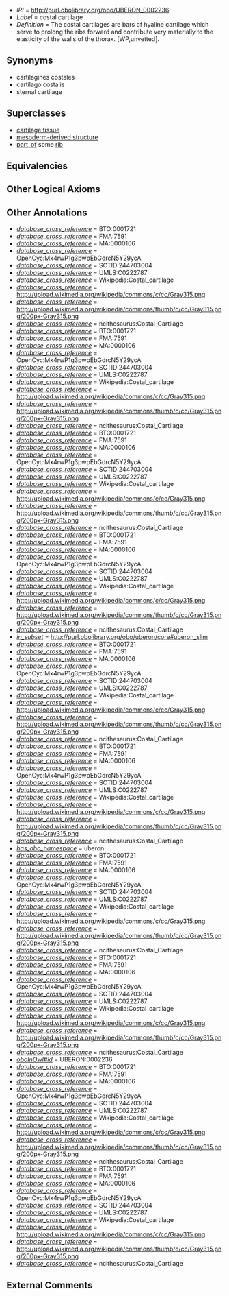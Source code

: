  * *IRI* = http://purl.obolibrary.org/obo/UBERON_0002236
 * *Label* = costal cartilage
 * *Definition* = The costal cartilages are bars of hyaline cartilage which serve to prolong the ribs forward and contribute very materially to the elasticity of the walls of the thorax. [WP,unvetted].

## Synonyms

 * cartilagines costales
 * cartilago costalis
 * sternal cartilage

## Superclasses

 * [cartilage tissue](../../UBERON/18/UBERON_0002418.md)
 * [mesoderm-derived structure](../../UBERON/20/UBERON_0004120.md)
 * [part_of](../../BFO/50/BFO_0000050.md) some [rib](../../UBERON/28/UBERON_0002228.md)

## Equivalencies


## Other Logical Axioms


## Other Annotations

 * *[database_cross_reference](../../ef/oboInOwl#hasDbXref.md)* = BTO:0001721
 * *[database_cross_reference](../../ef/oboInOwl#hasDbXref.md)* = FMA:7591
 * *[database_cross_reference](../../ef/oboInOwl#hasDbXref.md)* = MA:0000106
 * *[database_cross_reference](../../ef/oboInOwl#hasDbXref.md)* = OpenCyc:Mx4rwP1g3pwpEbGdrcN5Y29ycA
 * *[database_cross_reference](../../ef/oboInOwl#hasDbXref.md)* = SCTID:244703004
 * *[database_cross_reference](../../ef/oboInOwl#hasDbXref.md)* = UMLS:C0222787
 * *[database_cross_reference](../../ef/oboInOwl#hasDbXref.md)* = Wikipedia:Costal_cartilage
 * *[database_cross_reference](../../ef/oboInOwl#hasDbXref.md)* = http://upload.wikimedia.org/wikipedia/commons/c/cc/Gray315.png
 * *[database_cross_reference](../../ef/oboInOwl#hasDbXref.md)* = http://upload.wikimedia.org/wikipedia/commons/thumb/c/cc/Gray315.png/200px-Gray315.png
 * *[database_cross_reference](../../ef/oboInOwl#hasDbXref.md)* = ncithesaurus:Costal_Cartilage
 * *[database_cross_reference](../../ef/oboInOwl#hasDbXref.md)* = BTO:0001721
 * *[database_cross_reference](../../ef/oboInOwl#hasDbXref.md)* = FMA:7591
 * *[database_cross_reference](../../ef/oboInOwl#hasDbXref.md)* = MA:0000106
 * *[database_cross_reference](../../ef/oboInOwl#hasDbXref.md)* = OpenCyc:Mx4rwP1g3pwpEbGdrcN5Y29ycA
 * *[database_cross_reference](../../ef/oboInOwl#hasDbXref.md)* = SCTID:244703004
 * *[database_cross_reference](../../ef/oboInOwl#hasDbXref.md)* = UMLS:C0222787
 * *[database_cross_reference](../../ef/oboInOwl#hasDbXref.md)* = Wikipedia:Costal_cartilage
 * *[database_cross_reference](../../ef/oboInOwl#hasDbXref.md)* = http://upload.wikimedia.org/wikipedia/commons/c/cc/Gray315.png
 * *[database_cross_reference](../../ef/oboInOwl#hasDbXref.md)* = http://upload.wikimedia.org/wikipedia/commons/thumb/c/cc/Gray315.png/200px-Gray315.png
 * *[database_cross_reference](../../ef/oboInOwl#hasDbXref.md)* = ncithesaurus:Costal_Cartilage
 * *[database_cross_reference](../../ef/oboInOwl#hasDbXref.md)* = BTO:0001721
 * *[database_cross_reference](../../ef/oboInOwl#hasDbXref.md)* = FMA:7591
 * *[database_cross_reference](../../ef/oboInOwl#hasDbXref.md)* = MA:0000106
 * *[database_cross_reference](../../ef/oboInOwl#hasDbXref.md)* = OpenCyc:Mx4rwP1g3pwpEbGdrcN5Y29ycA
 * *[database_cross_reference](../../ef/oboInOwl#hasDbXref.md)* = SCTID:244703004
 * *[database_cross_reference](../../ef/oboInOwl#hasDbXref.md)* = UMLS:C0222787
 * *[database_cross_reference](../../ef/oboInOwl#hasDbXref.md)* = Wikipedia:Costal_cartilage
 * *[database_cross_reference](../../ef/oboInOwl#hasDbXref.md)* = http://upload.wikimedia.org/wikipedia/commons/c/cc/Gray315.png
 * *[database_cross_reference](../../ef/oboInOwl#hasDbXref.md)* = http://upload.wikimedia.org/wikipedia/commons/thumb/c/cc/Gray315.png/200px-Gray315.png
 * *[database_cross_reference](../../ef/oboInOwl#hasDbXref.md)* = ncithesaurus:Costal_Cartilage
 * *[database_cross_reference](../../ef/oboInOwl#hasDbXref.md)* = BTO:0001721
 * *[database_cross_reference](../../ef/oboInOwl#hasDbXref.md)* = FMA:7591
 * *[database_cross_reference](../../ef/oboInOwl#hasDbXref.md)* = MA:0000106
 * *[database_cross_reference](../../ef/oboInOwl#hasDbXref.md)* = OpenCyc:Mx4rwP1g3pwpEbGdrcN5Y29ycA
 * *[database_cross_reference](../../ef/oboInOwl#hasDbXref.md)* = SCTID:244703004
 * *[database_cross_reference](../../ef/oboInOwl#hasDbXref.md)* = UMLS:C0222787
 * *[database_cross_reference](../../ef/oboInOwl#hasDbXref.md)* = Wikipedia:Costal_cartilage
 * *[database_cross_reference](../../ef/oboInOwl#hasDbXref.md)* = http://upload.wikimedia.org/wikipedia/commons/c/cc/Gray315.png
 * *[database_cross_reference](../../ef/oboInOwl#hasDbXref.md)* = http://upload.wikimedia.org/wikipedia/commons/thumb/c/cc/Gray315.png/200px-Gray315.png
 * *[database_cross_reference](../../ef/oboInOwl#hasDbXref.md)* = ncithesaurus:Costal_Cartilage
 * *[in_subset](../../et/oboInOwl#inSubset.md)* = http://purl.obolibrary.org/obo/uberon/core#uberon_slim
 * *[database_cross_reference](../../ef/oboInOwl#hasDbXref.md)* = BTO:0001721
 * *[database_cross_reference](../../ef/oboInOwl#hasDbXref.md)* = FMA:7591
 * *[database_cross_reference](../../ef/oboInOwl#hasDbXref.md)* = MA:0000106
 * *[database_cross_reference](../../ef/oboInOwl#hasDbXref.md)* = OpenCyc:Mx4rwP1g3pwpEbGdrcN5Y29ycA
 * *[database_cross_reference](../../ef/oboInOwl#hasDbXref.md)* = SCTID:244703004
 * *[database_cross_reference](../../ef/oboInOwl#hasDbXref.md)* = UMLS:C0222787
 * *[database_cross_reference](../../ef/oboInOwl#hasDbXref.md)* = Wikipedia:Costal_cartilage
 * *[database_cross_reference](../../ef/oboInOwl#hasDbXref.md)* = http://upload.wikimedia.org/wikipedia/commons/c/cc/Gray315.png
 * *[database_cross_reference](../../ef/oboInOwl#hasDbXref.md)* = http://upload.wikimedia.org/wikipedia/commons/thumb/c/cc/Gray315.png/200px-Gray315.png
 * *[database_cross_reference](../../ef/oboInOwl#hasDbXref.md)* = ncithesaurus:Costal_Cartilage
 * *[database_cross_reference](../../ef/oboInOwl#hasDbXref.md)* = BTO:0001721
 * *[database_cross_reference](../../ef/oboInOwl#hasDbXref.md)* = FMA:7591
 * *[database_cross_reference](../../ef/oboInOwl#hasDbXref.md)* = MA:0000106
 * *[database_cross_reference](../../ef/oboInOwl#hasDbXref.md)* = OpenCyc:Mx4rwP1g3pwpEbGdrcN5Y29ycA
 * *[database_cross_reference](../../ef/oboInOwl#hasDbXref.md)* = SCTID:244703004
 * *[database_cross_reference](../../ef/oboInOwl#hasDbXref.md)* = UMLS:C0222787
 * *[database_cross_reference](../../ef/oboInOwl#hasDbXref.md)* = Wikipedia:Costal_cartilage
 * *[database_cross_reference](../../ef/oboInOwl#hasDbXref.md)* = http://upload.wikimedia.org/wikipedia/commons/c/cc/Gray315.png
 * *[database_cross_reference](../../ef/oboInOwl#hasDbXref.md)* = http://upload.wikimedia.org/wikipedia/commons/thumb/c/cc/Gray315.png/200px-Gray315.png
 * *[database_cross_reference](../../ef/oboInOwl#hasDbXref.md)* = ncithesaurus:Costal_Cartilage
 * *[has_obo_namespace](../../ce/oboInOwl#hasOBONamespace.md)* = uberon
 * *[database_cross_reference](../../ef/oboInOwl#hasDbXref.md)* = BTO:0001721
 * *[database_cross_reference](../../ef/oboInOwl#hasDbXref.md)* = FMA:7591
 * *[database_cross_reference](../../ef/oboInOwl#hasDbXref.md)* = MA:0000106
 * *[database_cross_reference](../../ef/oboInOwl#hasDbXref.md)* = OpenCyc:Mx4rwP1g3pwpEbGdrcN5Y29ycA
 * *[database_cross_reference](../../ef/oboInOwl#hasDbXref.md)* = SCTID:244703004
 * *[database_cross_reference](../../ef/oboInOwl#hasDbXref.md)* = UMLS:C0222787
 * *[database_cross_reference](../../ef/oboInOwl#hasDbXref.md)* = Wikipedia:Costal_cartilage
 * *[database_cross_reference](../../ef/oboInOwl#hasDbXref.md)* = http://upload.wikimedia.org/wikipedia/commons/c/cc/Gray315.png
 * *[database_cross_reference](../../ef/oboInOwl#hasDbXref.md)* = http://upload.wikimedia.org/wikipedia/commons/thumb/c/cc/Gray315.png/200px-Gray315.png
 * *[database_cross_reference](../../ef/oboInOwl#hasDbXref.md)* = ncithesaurus:Costal_Cartilage
 * *[database_cross_reference](../../ef/oboInOwl#hasDbXref.md)* = BTO:0001721
 * *[database_cross_reference](../../ef/oboInOwl#hasDbXref.md)* = FMA:7591
 * *[database_cross_reference](../../ef/oboInOwl#hasDbXref.md)* = MA:0000106
 * *[database_cross_reference](../../ef/oboInOwl#hasDbXref.md)* = OpenCyc:Mx4rwP1g3pwpEbGdrcN5Y29ycA
 * *[database_cross_reference](../../ef/oboInOwl#hasDbXref.md)* = SCTID:244703004
 * *[database_cross_reference](../../ef/oboInOwl#hasDbXref.md)* = UMLS:C0222787
 * *[database_cross_reference](../../ef/oboInOwl#hasDbXref.md)* = Wikipedia:Costal_cartilage
 * *[database_cross_reference](../../ef/oboInOwl#hasDbXref.md)* = http://upload.wikimedia.org/wikipedia/commons/c/cc/Gray315.png
 * *[database_cross_reference](../../ef/oboInOwl#hasDbXref.md)* = http://upload.wikimedia.org/wikipedia/commons/thumb/c/cc/Gray315.png/200px-Gray315.png
 * *[database_cross_reference](../../ef/oboInOwl#hasDbXref.md)* = ncithesaurus:Costal_Cartilage
 * *[oboInOwl#id](../../id/oboInOwl#id.md)* = UBERON:0002236
 * *[database_cross_reference](../../ef/oboInOwl#hasDbXref.md)* = BTO:0001721
 * *[database_cross_reference](../../ef/oboInOwl#hasDbXref.md)* = FMA:7591
 * *[database_cross_reference](../../ef/oboInOwl#hasDbXref.md)* = MA:0000106
 * *[database_cross_reference](../../ef/oboInOwl#hasDbXref.md)* = OpenCyc:Mx4rwP1g3pwpEbGdrcN5Y29ycA
 * *[database_cross_reference](../../ef/oboInOwl#hasDbXref.md)* = SCTID:244703004
 * *[database_cross_reference](../../ef/oboInOwl#hasDbXref.md)* = UMLS:C0222787
 * *[database_cross_reference](../../ef/oboInOwl#hasDbXref.md)* = Wikipedia:Costal_cartilage
 * *[database_cross_reference](../../ef/oboInOwl#hasDbXref.md)* = http://upload.wikimedia.org/wikipedia/commons/c/cc/Gray315.png
 * *[database_cross_reference](../../ef/oboInOwl#hasDbXref.md)* = http://upload.wikimedia.org/wikipedia/commons/thumb/c/cc/Gray315.png/200px-Gray315.png
 * *[database_cross_reference](../../ef/oboInOwl#hasDbXref.md)* = ncithesaurus:Costal_Cartilage
 * *[database_cross_reference](../../ef/oboInOwl#hasDbXref.md)* = BTO:0001721
 * *[database_cross_reference](../../ef/oboInOwl#hasDbXref.md)* = FMA:7591
 * *[database_cross_reference](../../ef/oboInOwl#hasDbXref.md)* = MA:0000106
 * *[database_cross_reference](../../ef/oboInOwl#hasDbXref.md)* = OpenCyc:Mx4rwP1g3pwpEbGdrcN5Y29ycA
 * *[database_cross_reference](../../ef/oboInOwl#hasDbXref.md)* = SCTID:244703004
 * *[database_cross_reference](../../ef/oboInOwl#hasDbXref.md)* = UMLS:C0222787
 * *[database_cross_reference](../../ef/oboInOwl#hasDbXref.md)* = Wikipedia:Costal_cartilage
 * *[database_cross_reference](../../ef/oboInOwl#hasDbXref.md)* = http://upload.wikimedia.org/wikipedia/commons/c/cc/Gray315.png
 * *[database_cross_reference](../../ef/oboInOwl#hasDbXref.md)* = http://upload.wikimedia.org/wikipedia/commons/thumb/c/cc/Gray315.png/200px-Gray315.png
 * *[database_cross_reference](../../ef/oboInOwl#hasDbXref.md)* = ncithesaurus:Costal_Cartilage

## External Comments

